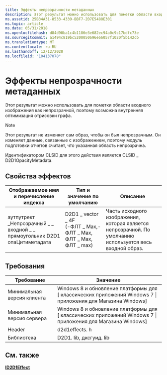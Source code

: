 ```yaml
---
title: Эффекты непрозрачности метаданных
description: Этот результат можно использовать для пометки области входного изображения как непрозрачной, поэтому возможна внутренняя оптимизация отрисовки графа.
ms.assetid: 25B34A31-8533-4339-BBF7-2D7E5488E301
ms.topic: article
ms.date: 05/31/2018
ms.openlocfilehash: d84d90ba1c4b1186e3e682ec94a0c9c17bdfc73e
ms.sourcegitcommit: a1494c819bc5200050696e66057f1020f5b142cb
ms.translationtype: MT
ms.contentlocale: ru-RU
ms.lasthandoff: 12/12/2020
ms.locfileid: "104137078"
---
```

# <a name="opacity-metadata-effect"></a>Эффекты непрозрачности метаданных

Этот результат можно использовать для пометки области входного изображения как непрозрачной, поэтому возможна внутренняя оптимизация отрисовки графа.

> [!Note]  
> Этот результат не изменяет сам образ, чтобы он был непрозрачным. Он изменяет данные, связанные с изображением, поэтому модуль подготовки отчетов считает, что указанная область непрозрачна.

 

Идентификатором CLSID для этого действия является CLSID \_ D2D1OpacityMetadata.

## <a name="effect-properties"></a>Свойства эффектов



| Отображаемое имя и перечисление индекса                                                 | Тип и значение по умолчанию                                                             | Описание                                                                                       |
|------------------------------------------------------------------------------------|------------------------------------------------------------------------------------|---------------------------------------------------------------------------------------------------|
| аутпутрект<br/> \_Непрозрачный \_ \_ входной \_ \_ прямоугольник D2D1 опаЦитиметадата <br/> | D2D1 \_ vector \_ 4F<br/> (-ФЛТ \_ Max,-ФЛТ \_ Max, ФЛТ \_ Max, ФЛТ \_ max) <br/> | Часть исходного изображения, которая является непрозрачной. По умолчанию используется весь входной образ.<br/> |



 

## <a name="requirements"></a>Требования



| Требование | Значение |
|--------------------------|------------------------------------------------------------------------------------|
| Минимальная версия клиента | Windows 8 и обновление платформы для \[ классических приложений Windows 7 \| приложения для Магазина Windows\] |
| Минимальная версия сервера | Windows 8 и обновление платформы для \[ классических приложений Windows 7 \| приложения для Магазина Windows\] |
| Header                   | d2d1effects. h                                                                      |
| Библиотека                  | D2D1. lib, дксгуид. lib                                                               |



 

## <a name="related-topics"></a>См. также

<dl> <dt>

[**ID2D1Effect**](/windows/win32/api/d2d1_1/nn-d2d1_1-id2d1effect)
</dt> </dl>

 

